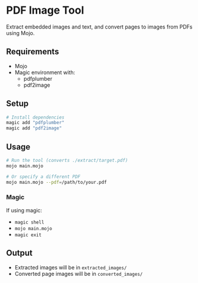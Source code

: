# PDF Image Tool
Extract embedded images and text, and convert pages to images from PDFs using Mojo.

## Requirements
- Mojo
- Magic environment with:
  - pdfplumber
  - pdf2image

## Setup
```bash
# Install dependencies
magic add "pdfplumber"
magic add "pdf2image"
```

## Usage
```bash
# Run the tool (converts ./extract/target.pdf)
mojo main.mojo

# Or specify a different PDF
mojo main.mojo --pdf=/path/to/your.pdf
```

### Magic
If using magic:
- `magic shell`
- `mojo main.mojo`
- `magic exit`

## Output
- Extracted images will be in `extracted_images/`
- Converted page images will be in `converted_images/`
